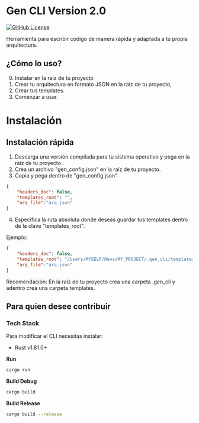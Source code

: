 # Gen CLI Version 2.0 </br>
[![GitHub License][github-license-badge]][github-license-badge-link]


Herramienta para escribir código de manera rápida y adaptada a tu propia arquitectura.

## ¿Cómo lo uso?
0. Instalar en la raíz de tu proyecto
1. Crear tu arquitectura en formato JSON en la raíz de tu proyecto,
2. Crear tus templates.
3. Comenzar a usar.

# Instalación
## Instalación rápida
1. Descarga una versión compilada para tu sistema operativo y pega en la raíz de tu proyecto .
2. Crea un archivo "gen_config.json" en la raíz de tu proyecto.
3. Copia y pega dentro de "gen_config.json"

```json
{
    "headers_doc": false,
    "templates_root": "",
    "arq_file":"arq.json"
}
```
4. Especifica la ruta absoluta donde deseas guardar tus templates dentro de la clave "templates_root".

Ejemplo:
```json
{
    "headers_doc": false,
    "templates_root": "/Users/MYSELF/Devs/MY_PROJECT/.gen_cli/templates",
    "arq_file":"arq.json"
}
```
Recomendación: En la raíz de tu proyecto crea una carpeta .gen_cli y adentro crea una carpeta templates.


## Para quien desee contribuir

### Tech Stack

Para modificar el CLI necesitas instalar:

- Rust v1.81.0+

**Run**

```bash
cargo run
```

**Build Debug**

```bash
cargo build
```

**Build Release**

```bash
cargo build --release
```

[github-license-badge]: https://img.shields.io/badge/licence-apache_2.0-0582A3?style=for-the-badge

[github-license-badge-link]: https://github.com/proartmateur/gen_v2/blob/main/LICENCE
